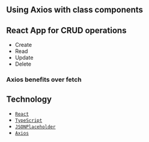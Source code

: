 ## Using Axios with class components

## React App for CRUD operations
- Create 
- Read
- Update
- Delete

### Axios benefits over fetch

## Technology
- [`React`](https://reactjs.org/)
- [`TypeScript`](https://www.typescriptlang.org/)
- [`JSONPlaceholder`](http://jsonplaceholder.typicode.com/)
- [`Axios`](https://www.npmjs.com/package/axios)